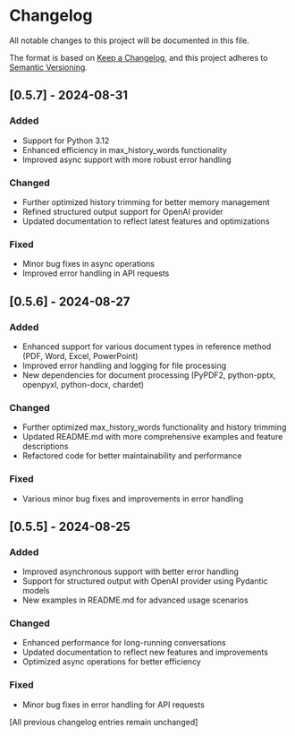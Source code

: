 # Changelog

All notable changes to this project will be documented in this file.

The format is based on [Keep a Changelog](https://keepachangelog.com/en/1.0.0/),
and this project adheres to [Semantic Versioning](https://semver.org/spec/v2.0.0.html).

## [0.5.7] - 2024-08-31
### Added
- Support for Python 3.12
- Enhanced efficiency in max_history_words functionality
- Improved async support with more robust error handling

### Changed
- Further optimized history trimming for better memory management
- Refined structured output support for OpenAI provider
- Updated documentation to reflect latest features and optimizations

### Fixed
- Minor bug fixes in async operations
- Improved error handling in API requests

## [0.5.6] - 2024-08-27
### Added
- Enhanced support for various document types in reference method (PDF, Word, Excel, PowerPoint)
- Improved error handling and logging for file processing
- New dependencies for document processing (PyPDF2, python-pptx, openpyxl, python-docx, chardet)

### Changed
- Further optimized max_history_words functionality and history trimming
- Updated README.md with more comprehensive examples and feature descriptions
- Refactored code for better maintainability and performance

### Fixed
- Various minor bug fixes and improvements in error handling

## [0.5.5] - 2024-08-25
### Added
- Improved asynchronous support with better error handling
- Support for structured output with OpenAI provider using Pydantic models
- New examples in README.md for advanced usage scenarios

### Changed
- Enhanced performance for long-running conversations
- Updated documentation to reflect new features and improvements
- Optimized async operations for better efficiency

### Fixed
- Minor bug fixes in error handling for API requests

[All previous changelog entries remain unchanged]
